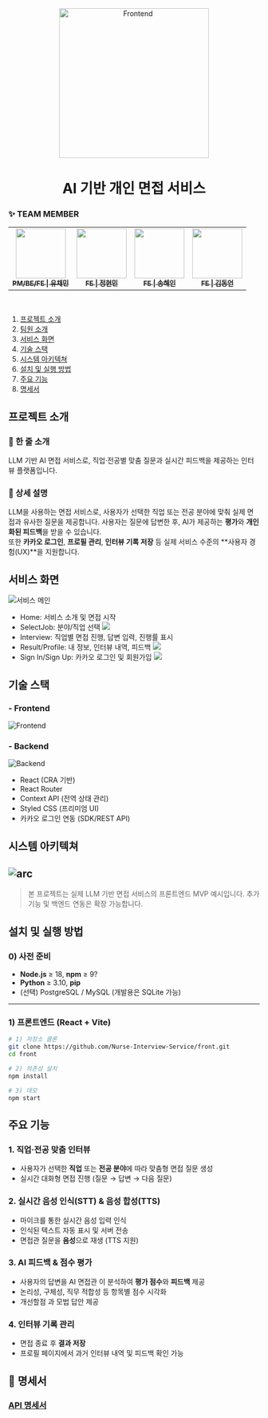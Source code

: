 
<div align="center">
  <img src="public/EchoView.png" alt="Frontend" width="300" />
</div>

<h1 align="center">
AI 기반 개인 면접 서비스
</h1>

### ✨ TEAM MEMBER
<table>
  <tbody>
    <tr>
      <td align="center"><a href="https://github.com/"><img src="https://avatars.githubusercontent.com/gtend" width="100px"; alt=""/><br /><sub><b>PM/BE/FE | 유채민</b></sub></a><br /></td>
      <td align="center"><a href="https://github.com/jeonghyeonmin1"><img src="public/j.png" width="100px;" alt=""/><br /><sub><b>FE | 정현민</b></sub></a><br /></td>
      <td align="center"><a href="https://github.com/song-hae-in"><img src="public/s.png" width="100px;" alt=""/><br /><sub><b>FE | 송해인</b></sub></a><br /></td>
      <td align="center"><a href="https://github.com/SPIDEY1876"><img src="public/k.png" width="100px;" alt=""/><br /><sub><b>FE | 김동언</b></sub></a><br /></td>
  </tbody>
</table>
<br>

1. [프로젝트 소개](#프로젝트-소개)
2. [팀원 소개](#-team-member)
3. [서비스 화면](#서비스-화면)
4. [기술 스택](#기술-스택)
5. [시스템 아키텍쳐](#시스템-아키텍쳐)
6. [설치 및 실행 방법](#설치-및-실행-방법)
7. [주요 기능](#주요-기능)
7. [명세서](#📝-명세서)

## 프로젝트 소개

### 📌 한 줄 소개  
LLM 기반 AI 면접 서비스로, 직업·전공별 맞춤 질문과 실시간 피드백을 제공하는 인터뷰 플랫폼입니다.

### 📖 상세 설명  
LLM을 사용하는 면접 서비스로, 사용자가 선택한 직업 또는 전공 분야에 맞춰 실제 면접과 유사한 질문을 제공합니다. 
사용자는 질문에 답변한 후, AI가 제공하는 **평가**와 **개인화된 피드백**을 받을 수 있습니다.  
또한 **카카오 로그인**, **프로필 관리**, **인터뷰 기록 저장** 등 실제 서비스 수준의 **사용자 경험(UX)**을 지원합니다.

## 서비스 화면
![서비스 메인](public/home.png)
- Home: 서비스 소개 및 면접 시작
- SelectJob: 분야/직업 선택
![](public/Interview-list.png)
- Interview: 직업별 면접 진행, 답변 입력, 진행률 표시
- Result/Profile: 내 정보, 인터뷰 내역, 피드백
![](public/result.png)
- Sign In/Sign Up: 카카오 로그인 및 회원가입
![](public/SignIn.png)

## 기술 스택
### - Frontend
![Frontend](public/front.png)
### - Backend
![Backend](public/back.png)
- React (CRA 기반)
- React Router
- Context API (전역 상태 관리)
- Styled CSS (프리미엄 UI)
- 카카오 로그인 연동 (SDK/REST API)

## 시스템 아키텍쳐
![arc](public/sys.png)
---

> 본 프로젝트는 실제 LLM 기반 면접 서비스의 프론트엔드 MVP 예시입니다. 추가 기능 및 백엔드 연동은 확장 가능합니다.

##  설치 및 실행 방법

### 0) 사전 준비
- **Node.js** ≥ 18, **npm** ≥ 9?
- **Python** ≥ 3.10, **pip**
- (선택) PostgreSQL / MySQL (개발용은 SQLite 가능)

---

### 1) 프론트엔드 (React + Vite)

```bash
# 1) 저장소 클론
git clone https://github.com/Nurse-Interview-Service/front.git
cd front

# 2) 의존성 설치
npm install

# 3) 데모
npm start
``` 

##  주요 기능

### 1. 직업·전공 맞춤 인터뷰
- 사용자가 선택한 **직업** 또는 **전공 분야**에 따라 맞춤형 면접 질문 생성
- 실시간 대화형 면접 진행 (질문 → 답변 → 다음 질문)

### 2. 실시간 음성 인식(STT) & 음성 합성(TTS)
- 마이크를 통한 실시간 음성 입력 인식
- 인식된 텍스트 자동 표시 및 서버 전송
- 면접관 질문을 **음성**으로 재생 (TTS 지원)

### 3. AI 피드백 & 점수 평가
- 사용자의 답변을 AI 면접관 이 분석하여 **평가 점수**와 **피드백** 제공
- 논리성, 구체성, 직무 적합성 등 항목별 점수 시각화
- 개선할점 과 모법 답안 제공

### 4. 인터뷰 기록 관리
- 면접 종료 후 **결과 저장**
- 프로필 페이지에서 과거 인터뷰 내역 및 피드백 확인 가능

## 📝 명세서

### [API 명세서](https://www.notion.so/API-23b1b52e7b3e8072a611c0ba3bce8d96?source=copy_link)